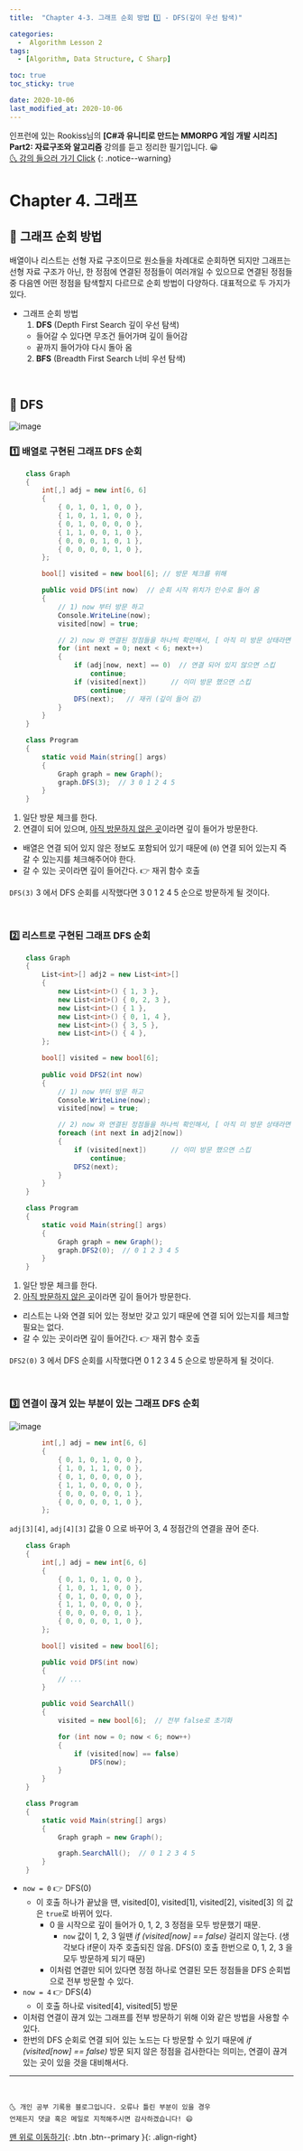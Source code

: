 ```yaml
---
title:  "Chapter 4-3. 그래프 순회 방법 1️⃣ - DFS(깊이 우선 탐색)" 

categories:
  -  Algorithm Lesson 2
tags:
  - [Algorithm, Data Structure, C Sharp]

toc: true
toc_sticky: true

date: 2020-10-06
last_modified_at: 2020-10-06
---
```


인프런에 있는 Rookiss님의 **[C#과 유니티로 만드는 MMORPG 게임 개발 시리즈] Part2: 자료구조와 알고리즘** 강의를 듣고 정리한 필기입니다. 😀  
[🌜 강의 들으러 가기 Click]((https://www.inflearn.com/course/유니티-MMORPG-유니티-개발-part2#))
{: .notice--warning}

# Chapter 4. 그래프

## 🚖 그래프 순회 방법

배열이나 리스트는 선형 자료 구조이므로 원소들을 차례대로 순회하면 되지만 그래프는 선형 자료 구조가 아닌, 한 정점에 연결된 정점들이 여러개일 수 있으므로 연결된 정점들 중 다음엔 어떤 정점을 탐색할지 다르므로 순회 방법이 다양하다. 대표적으로 두 가지가 있다.

- 그래프 순회 방법
  1. **DFS** (Depth First Search 깊이 우선 탐색)
    - 들어갈 수 있다면 무조건 들어가며 깊이 들어감
    - 끝까지 들어가야 다시 돌아 옴
  2. **BFS** (Breadth First Search 너비 우선 탐색) 

<br>

## 🚖 DFS

![image](https://user-images.githubusercontent.com/42318591/95181033-b46b8e00-07fd-11eb-86bd-f4b5c827d8b2.png)


### 1️⃣ 배열로 구현된 그래프 DFS 순회

```c#
    class Graph
    {
        int[,] adj = new int[6, 6]
        {
            { 0, 1, 0, 1, 0, 0 },
            { 1, 0, 1, 1, 0, 0 },
            { 0, 1, 0, 0, 0, 0 },
            { 1, 1, 0, 0, 1, 0 },
            { 0, 0, 0, 1, 0, 1 },
            { 0, 0, 0, 0, 1, 0 },
        };

        bool[] visited = new bool[6]; // 방문 체크를 위해

        public void DFS(int now)  // 순회 시작 위치가 인수로 들어 옴
        {
            // 1) now 부터 방문 하고
            Console.WriteLine(now);
            visited[now] = true;

            // 2) now 와 연결된 정점들을 하나씩 확인해서, [ 아직 미 방문 상태라면 ] 방문한다.
            for (int next = 0; next < 6; next++)
            {
                if (adj[now, next] == 0)  // 연결 되어 있지 않으면 스킵
                    continue;
                if (visited[next])      // 이미 방문 했으면 스킵
                    continue;
                DFS(next);   // 재귀 (깊이 들어 감)
            }
        }
    }

    class Program
    {
        static void Main(string[] args)
        {
            Graph graph = new Graph();
            graph.DFS(3);  // 3 0 1 2 4 5
        }
    }
```

1. 일단 방문 체크를 한다.
2. 연결이 되어 있으며, <u>아직 방문하지 않은 곳</u>이라면 깊이 들어가 방문한다.
  - 배열은 연결 되어 있지 않은 정보도 포함되어 있기 때문에 (`0`) 연결 되어 있는지 즉 갈 수 있는지를 체크해주어야 한다.
  - 갈 수 있는 곳이라면 깊이 들어간다. 👉 재귀 함수 호출

`DFS(3)` 3 에서 DFS 순회를 시작했다면 3 0 1 2 4 5 순으로 방문하게 될 것이다.

<br>

### 2️⃣ 리스트로 구현된 그래프 DFS 순회

```c#
    class Graph
    {
        List<int>[] adj2 = new List<int>[]
        {
            new List<int>() { 1, 3 },
            new List<int>() { 0, 2, 3 },
            new List<int>() { 1 },
            new List<int>() { 0, 1, 4 },
            new List<int>() { 3, 5 },
            new List<int>() { 4 },
        };

        bool[] visited = new bool[6];
        
        public void DFS2(int now)
        {
            // 1) now 부터 방문 하고
            Console.WriteLine(now);
            visited[now] = true;

            // 2) now 와 연결된 정점들을 하나씩 확인해서, [ 아직 미 방문 상태라면 ] 방문한다.
            foreach (int next in adj2[now])
            {
                if (visited[next])      // 이미 방문 했으면 스킵
                    continue;
                DFS2(next);
            }
        }
    }

    class Program
    {
        static void Main(string[] args)
        {
            Graph graph = new Graph();
            graph.DFS2(0);  // 0 1 2 3 4 5
        }
    }
```

1. 일단 방문 체크를 한다.
2. <u>아직 방문하지 않은 곳</u>이라면 깊이 들어가 방문한다.
  - 리스트는 나와 연결 되어 있는 정보만 갖고 있기 때문에 연결 되어 있는지를 체크할 필요는 없다. 
  - 갈 수 있는 곳이라면 깊이 들어간다. 👉 재귀 함수 호출

`DFS2(0)` 3 에서 DFS 순회를 시작했다면 0 1 2 3 4 5 순으로 방문하게 될 것이다.

<br>

### 3️⃣ 연결이 끊겨 있는 부분이 있는 그래프 DFS 순회

![image](https://user-images.githubusercontent.com/42318591/95186420-efbd8b00-0804-11eb-99b4-818f57c3590f.png)

```c#
        int[,] adj = new int[6, 6]
        {
            { 0, 1, 0, 1, 0, 0 },
            { 1, 0, 1, 1, 0, 0 },
            { 0, 1, 0, 0, 0, 0 },
            { 1, 1, 0, 0, 0, 0 },
            { 0, 0, 0, 0, 0, 1 },
            { 0, 0, 0, 0, 1, 0 },
        };
```

`adj[3][4]`, `adj[4][3]` 값을 0 으로 바꾸어 3, 4 정점간의 연결을 끊어 준다. 

```c#
    class Graph
    {
        int[,] adj = new int[6, 6]
        {
            { 0, 1, 0, 1, 0, 0 },
            { 1, 0, 1, 1, 0, 0 },
            { 0, 1, 0, 0, 0, 0 },
            { 1, 1, 0, 0, 0, 0 },
            { 0, 0, 0, 0, 0, 1 },
            { 0, 0, 0, 0, 1, 0 },
        };

        bool[] visited = new bool[6];

        public void DFS(int now) 
        {
            // ...
        }

        public void SearchAll()
        {
            visited = new bool[6];  // 전부 false로 초기화

            for (int now = 0; now < 6; now++)
            {
                if (visited[now] == false)
                    DFS(now);
            }
        }
    }

    class Program
    {
        static void Main(string[] args)
        {
            Graph graph = new Graph();

            graph.SearchAll();  // 0 1 2 3 4 5
        }
    }
```

- `now = 0` 👉 DFS(0)
  - 이 호출 하나가 끝났을 땐, visited[0], visited[1], visited[2], visited[3] 의 값은 `true`로 바뀌어 있다.
    - 0 을 시작으로 깊이 들어가 0, 1, 2, 3 정점을 모두 방문했기 때문.
      - `now` 값이 1, 2, 3 일땐 *if (visited[now] == false)* 걸리지 않는다. (생각보다 if문이 자주 호출되진 않음. DFS(0) 호출 한번으로 0, 1, 2, 3 을 모두 방문하게 되기 때문)
    - 이처럼 연결만 되어 있다면 정점 하나로 연결된 모든 정점들을 DFS 순회법으로 전부 방문할 수 있다.
- `now = 4` 👉 DFS(4)
  - 이 호출 하나로 visited[4], visited[5] 방문
-  이처럼 연결이 끊겨 있는 그래프를 전부 방문하기 위해 이와 같은 방법을 사용할 수 있다.
  - 한번의 DFS 순회로 연결 되어 있는 노드는 다 방문할 수 있기 때문에 *if (visited[now] == false)* 방문 되지 않은 정점을 검사한다는 의미는, 연결이 끊겨 있는 곳이 있을 것을 대비해서다. 


***
<br>

    🌜 개인 공부 기록용 블로그입니다. 오류나 틀린 부분이 있을 경우 
    언제든지 댓글 혹은 메일로 지적해주시면 감사하겠습니다! 😄

[맨 위로 이동하기](#){: .btn .btn--primary }{: .align-right}